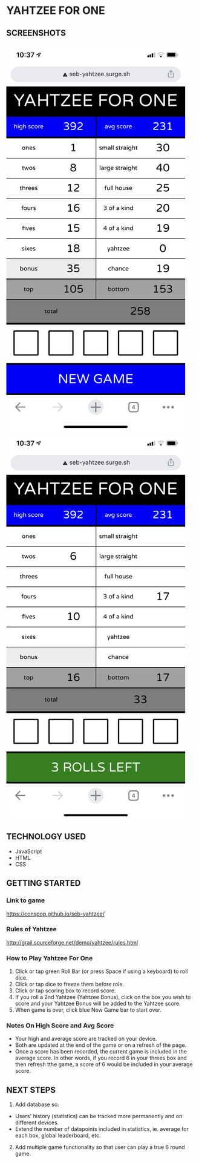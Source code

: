# YAHTZEE FOR ONE

## SCREENSHOTS

<img src="images/completed_game.png">
<img src="images/ongoing_game.png">

## TECHNOLOGY USED

- JavaScript
- HTML
- CSS

## GETTING STARTED

### Link to game
https://conspop.github.io/seb-yahtzee/

### Rules of Yahtzee
http://grail.sourceforge.net/demo/yahtzee/rules.html

### How to Play Yahtzee For One
1. Click or tap green Roll Bar (or press Space if using a keyboard) to roll dice.
2. Click or tap dice to freeze them before role.
3. Click or tap scoring box to record score.
4. If you roll a 2nd Yahtzee (Yahtzee Bonus), click on the box you wish to score and your Yahtzee Bonus will be added to the Yahtzee score.
5. When game is over, click blue New Game bar to start over.

### Notes On High Score and Avg Score
- Your high and average score are tracked on your device. 
- Both are updated at the end of the game or on a refresh of the page.
- Once a score has been recorded, the current game is included in the average score. In other words, if you record 6 in your threes box and then refresh tthe game, a score of 6 would be included in your average score.

## NEXT STEPS
1. Add database so:
  - Users' history (statistics) can be tracked more permanently and on different devices.
  - Extend the number of datapoints included in statistics, ie. average for each box, global leaderboard, etc.
2. Add multiple game functionality so that user can play a true 6 round game.